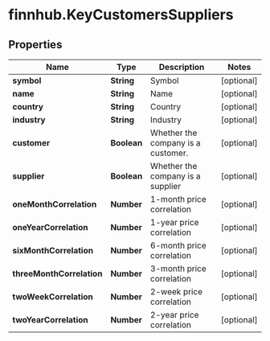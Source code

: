 # finnhub.KeyCustomersSuppliers

## Properties

Name | Type | Description | Notes
------------ | ------------- | ------------- | -------------
**symbol** | **String** | Symbol | [optional] 
**name** | **String** | Name | [optional] 
**country** | **String** | Country | [optional] 
**industry** | **String** | Industry | [optional] 
**customer** | **Boolean** | Whether the company is a customer. | [optional] 
**supplier** | **Boolean** | Whether the company is a supplier | [optional] 
**oneMonthCorrelation** | **Number** | 1-month price correlation | [optional] 
**oneYearCorrelation** | **Number** | 1-year price correlation | [optional] 
**sixMonthCorrelation** | **Number** | 6-month price correlation | [optional] 
**threeMonthCorrelation** | **Number** | 3-month price correlation | [optional] 
**twoWeekCorrelation** | **Number** | 2-week price correlation | [optional] 
**twoYearCorrelation** | **Number** | 2-year price correlation | [optional] 


